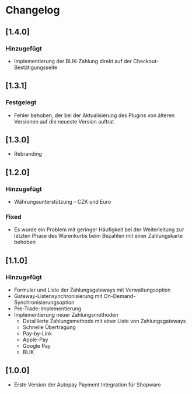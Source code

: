 # Changelog

## [1.4.0]

### Hinzugefügt

- Implementierung der BLIK-Zahlung direkt auf der Checkout-Bestätigungsseite

## [1.3.1]

### Festgelegt

- Fehler behoben, der bei der Aktualisierung des Plugins von älteren Versionen auf die neueste Version auftrat

## [1.3.0]

- Rebranding

## [1.2.0]

### Hinzugefügt

- Währungsunterstützung - CZK und Euro

### Fixed

- Es wurde ein Problem mit geringer Häufigkeit bei der Weiterleitung zur letzten Phase des Warenkorbs beim Bezahlen mit einer Zahlungskarte behoben

## [1.1.0]

### Hinzugefügt

- Formular und Liste der Zahlungsgateways mit Verwaltungsoption
- Gateway-Listensynchronisierung mit On-Demand-Synchronisierungsoption
- Pre-Trade-Implementierung
- Implementierung neuer Zahlungsmethoden
  - Detaillierte Zahlungsmethode mit einer Liste von Zahlungsgateways
  - Schnelle Übertragung
  - Pay-by-Link
  - Apple-Pay
  - Google Pay
  - BLIK
  
## [1.0.0]

- Erste Version der Autopay Payment Integration für Shopware